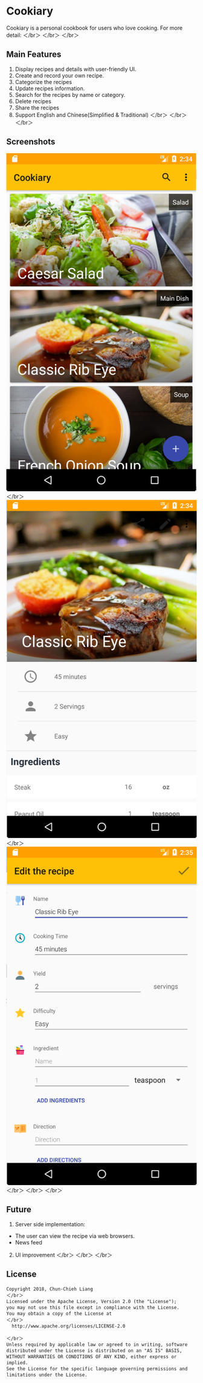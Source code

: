 Cookiary
==============================================================================
Cookiary is a personal cookbook for users who love cooking. For more detail: 
＜/br＞
＜/br＞
＜/br＞

## Main Features
 1. Display recipes and details with user-friendly UI.
 2. Create and record your own recipe.
 3. Categorize the recipes
 4. Update recipes information.
 5. Search for the recipes by name or category.
 6. Delete recipes
 7. Share the recipes
 8. Support English and Chinese(Simplified & Traditional)
＜/br＞
＜/br＞
＜/br＞

## Screenshots
![Main menu](screenshot/Main_Menu.png)
＜/br＞
![Recipe detail](screenshot/Recipe_Detail.png)
＜/br＞
![Edit recipe detail](./screenshot/Recipe_Detail_Edit.png)
＜/br＞
＜/br＞
＜/br＞

## Future
1. Server side implementation: 
* The user can view the recipe via web browsers.
* News feed
2. UI improvement
＜/br＞
＜/br＞
＜/br＞

## License
    Copyright 2018, Chun-Chieh Liang
    ＜/br＞
    Licensed under the Apache License, Version 2.0 (the "License");
    you may not use this file except in compliance with the License.
    You may obtain a copy of the License at 
    ＜/br＞
      http://www.apache.org/licenses/LICENSE-2.0

    ＜/br＞
    Unless required by applicable law or agreed to in writing, software
    distributed under the License is distributed on an "AS IS" BASIS,
    WITHOUT WARRANTIES OR CONDITIONS OF ANY KIND, either express or implied.
    See the License for the specific language governing permissions and 
    limitations under the License.

 